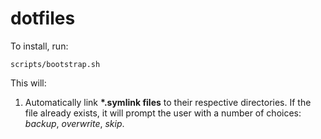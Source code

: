 dotfiles
========

To install, run:
  
    scripts/bootstrap.sh

This will:

1. Automatically link **\*.symlink files** to their respective directories. If the file already exists, it will prompt the user with a number of choices: _backup_, _overwrite_, _skip_. 


